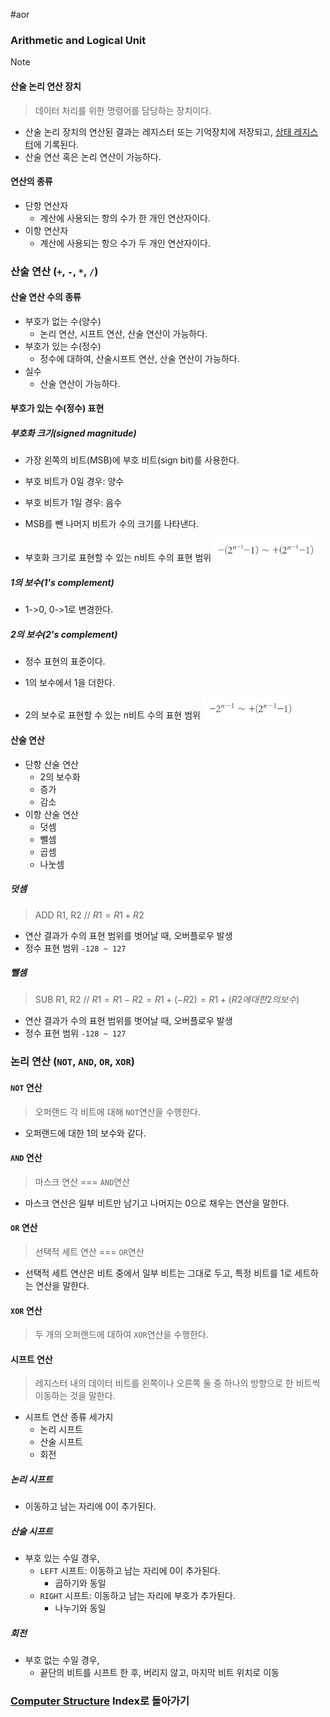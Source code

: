 #aor 
### Arithmetic and Logical Unit
>[!note]
>#### 산술 논리 연산 장치
>
>>데이터 처리를 위한 명령어를 담당하는 장치이다.

- 산술 논리 장치의 연산된 결과는 레지스터 또는 기억장치에 저장되고, [상태 레지스터](상태%20레지스터.md)에 기록된다.
- 산술 연산 혹은 논리 연산이 가능하다.

#### 연산의 종류
- 단항 연산자
	- 계산에 사용되는 항의 수가 한 개인 연산자이다.
- 이항 연산자
	- 계산에 사용되는 항으 수가 두 개인 연산자이다.

### 산술 연산 (`+`, `-`, `*`, `/`)
#### 산술 연산 수의 종류
- 부호가 없는 수(양수)
	- 논리 연산, 시프트 연산, 산술 연산이 가능하다.
- 부호가 있는 수(정수)
	- 정수에 대하여, 산술시프트 연산, 산술 연산이 가능하다.
- 실수
	- 산술 연산이 가능하다.

#### 부호가 있는 수(정수) 표현
##### 부호화 크기(signed magnitude)
- 가장 왼쪽의 비트(MSB)에 부호 비트(sign bit)를 사용한다.
- 부호 비트가 0일 경우: 양수
- 부호 비트가 1일 경우: 음수
- MSB를 뺀 나머지 비트가 수의 크기를 나타낸다.

- 부호화 크기로 표현할 수 있는 n비트 수의 표현 범위
![](../../../Stuff/Image/AOR/Computer%20Structure/Pasted%20image%2020231011185814.png)
##### 1의 보수(1's complement)
- 1->0, 0->1로 변경한다.

##### 2의 보수(2's complement)
- 정수 표현의 표준이다.
- 1의 보수에서 1을 더한다.

- 2의 보수로 표현할 수 있는 n비트 수의 표현 범위
![](../../../Stuff/Image/AOR/Computer%20Structure/Pasted%20image%2020231011190139.png)

#### 산술 연산
- 단항 산술 연산
	- 2의 보수화
	- 증가
	- 감소
- 이항 산술 연산
	- 덧셈
	- 뺄셈
	- 곱셈
	- 나눗셈
##### 덧셈
>ADD R1, R2 // $R1 = R1 + R2$
- 연산 결과가 수의 표현 범위를 벗어날 때, 오버플로우 발생
- 정수 표현 범위 `-128 ~ 127`
##### 뺄셈
>SUB R1, R2 // $R1 = R1 - R2 = R1 + (-R2) = R1 + (R2에 대한 2의 보수)$
- 연산 결과가 수의 표현 범위를 벗어날 때, 오버플로우 발생
- 정수 표현 범위 `-128 ~ 127`
### 논리 연산 (`NOT`, `AND`,  `OR`, `XOR`)
#### `NOT` 연산
> 오퍼랜드 각 비트에 대해 `NOT`연산을 수행한다.
- 오퍼랜드에 대한 1의 보수와 같다.
#### `AND` 연산
> 마스크 연산 === `AND`연산
- 마스크 연산은 일부 비트만 남기고 나머지는 0으로 채우는 연산을 말한다.
#### `OR` 연산
> 선택적 세트 연산 === `OR`연산
- 선택적 세트 연산은 비트 중에서 일부 비트는 그대로 두고, 특정 비트를 1로 세트하는 연산을 말한다.
#### `XOR` 연산
>두 개의 오퍼랜드에 대하여 `XOR`연산을 수행한다.
#### 시프트 연산
>레지스터 내의 데이터 비트를 왼쪽이나 오른쪽 둘 중 하나의 방향으로 한 비트씩 이동하는 것을 말한다.

- 시프트 연산 종류 세가지
	- 논리 시프트
	- 산술 시프트
	- 회전
##### 논리 시프트
- 이동하고 남는 자리에 0이 추가된다.
##### 산술 시프트
- 부호 있는 수일 경우,
	- `LEFT` 시프트: 이동하고 남는 자리에 0이 추가된다.
		- 곱하기와 동일
	- `RIGHT` 시프트: 이동하고 남는 자리에 부호가 추가된다.
		- 나누기와 동일
##### 회전
- 부호 없는 수일 경우,
	- 끝단의 비트를 시프트 한 후, 버리지 않고, 마지막 비트 위치로 이동
### [Computer Structure](../../Dev-Index/Computer%20Structure.md) Index로 돌아가기